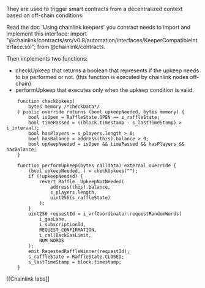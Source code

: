 They are used to trigger smart contracts from a decentralized context based on off-chain conditions.

Read the doc 'Using chainlink keepers'
you contract needs to import and implement this interface:
import "@chainlink/contracts/src/v0.8/automation/interfaces/KeeperCompatibleInterface.sol";
from @chainlink/contracts.

Then implements two functions:
- checkUpkeep that returns a boolean that represents if the upkeep needs to be performed or not. (this function is executed by chainlink nodes off-chain)
- performUpkeep that executes only when the upkeep condition is valid.

```solidity
    function checkUpkeep(
        bytes memory /*checkData*/
    ) public override returns (bool upkeepNeeded, bytes memory) {
        bool isOpen = RaffleState.OPEN == s_raffleState;
        bool timePassed = ((block.timestamp - s_lastTimeStamp) > i_interval);
        bool hasPlayers = s_players.length > 0;
        bool hasBalance = address(this).balance > 0;
        bool upKeepNeeded = isOpen && timePassed && hasPlayers && hasBalance;
    }
```

```solidity
    function performUpkeep(bytes calldata) external override {
        (bool upkeepNeeded, ) = checkUpkeep("");
        if (!upkeepNeeded) {
            revert Raffle__UpkeepNotNeeded(
                address(this).balance,
                s_players.length,
                uint256(s_raffleState)
            );
        }
        uint256 requestId = i_vrfCoordinator.requestRandomWords(
            i_gasLane,
            i_subscriptionId,
            REQUEST_CONFIRMATION,
            i_callBackGasLimit,
            NUM_WORDS
        );
        emit ReqestedRaffleWinner(requestId);
        s_raffleState = RaffleState.CLOSED;
        s_lastTimeStamp = block.timestamp;
    }
```
[[Chainlink labs]]
